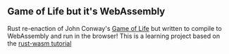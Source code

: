 ## Game of Life but it's WebAssembly
Rust re-enaction of John Conway's [Game of Life](https://en.wikipedia.org/wiki/Conway%27s_Game_of_Life) but written to compile to WebAssembly and run in the browser!
This is a learning project based on the [rust-wasm tutorial](https://rustwasm.github.io/docs/book/introduction.html)